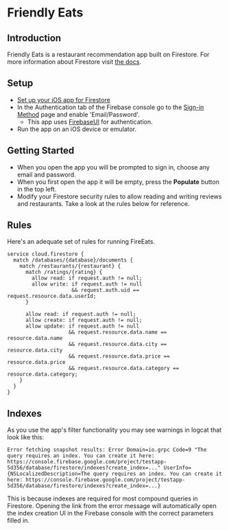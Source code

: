 # Friendly Eats
## Introduction
Friendly Eats is a restaurant recommendation app built on Firestore.
For more information about Firestore visit [the docs][firestore-docs].
## Setup
  * [Set up your iOS app for Firestore][setup-ios]
  * In the Authentication tab of the Firebase console go to the
    [Sign-in Method][auth-providers] page and enable 'Email/Password'.
    * This app uses [FirebaseUI][firebaseui] for authentication.
  * Run the app on an iOS device or emulator.

## Getting Started
  * When you open the app you will be prompted to sign in, choose
    any email and password.
  * When you first open the app it will be empty, press the
    **Populate** button in the top left.
  * Modify your Firestore security rules to allow reading and writing reviews and restaurants. Take a look at the rules below for reference.

## Rules

Here's an adequate set of rules for running FireEats.

```
service cloud.firestore {
  match /databases/{database}/documents {
    match /restaurants/{restaurant} {
      match /ratings/{rating} {
        allow read: if request.auth != null;
        allow write: if request.auth != null 
                     && request.auth.uid == request.resource.data.userId;
      }

      allow read: if request.auth != null;
      allow create: if request.auth != null;
      allow update: if request.auth != null
                    && request.resource.data.name == resource.data.name
                    && request.resource.data.city == resource.data.city
                    && request.resource.data.price == resource.data.price
                    && request.resource.data.category == resource.data.category;
    }
  }
}
```

## Indexes
As you use the app's filter functionality you may see warnings
in logcat that look like this:
```
Error fetching snapshot results: Error Domain=io.grpc Code=9 "The query requires an index. You can create it here: https://console.firebase.google.com/project/testapp-5d356/database/firestore/indexes?create_index=..." UserInfo={NSLocalizedDescription=The query requires an index. You can create it here: https://console.firebase.google.com/project/testapp-5d356/database/firestore/indexes?create_index=...}
```
This is because indexes are required for most compound queries in
Firestore. Opening the link from the error message will
automatically open the index creation UI in the Firebase console
with the correct parameters filled in.

[firestore-docs]: https://firebase.google.com/docs/firestore/
[setup-ios]: https://firebase.google.com/docs/firestore/client/setup-ios
[auth-providers]: https://console.firebase.google.com/project/_/authentication/providers
[firebaseui]: https://github.com/firebase/FirebaseUI-iOS
